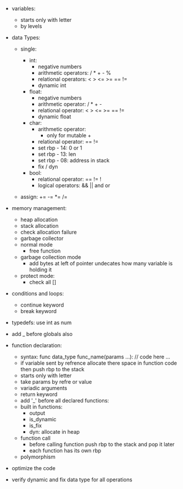 - variables:
    - starts only with letter
    - by levels

- data Types:

    - single:
        - int:
            - negative numbers
            - arithmetic operators: / * + - %
            - relational operators: < > <= >= == !=
            - dynamic int
        - float:
            - negative numbers
            - arithmetic operator: / * + -
            - relational operator: < > <= >= == != 
            - dynamic float
        - char:
            - arithmetic operator: 
                - only for mutable + 
            - relational operator: == !=
            - set rbp - 14: 0 or 1
            - set rbp - 13: len
            - set rbp - 08: address in stack
            - fix / dyn
        - bool:
            - relational operator: == != !
            - logical operators: && || and or

    - assign: += -= *= /=

- memory management:
    - heap allocation
    - stack allocation
    - check allocation failure
    - garbage collector
    - normal mode
        - free function
    - garbage collection mode
        - add bytes at left of pointer undecates how many variable is holding it
    - protect mode:
        - check all []

- conditions and loops:
    - continue keyword
    - break keyword

- typedefs: use int as num
- add _ before globals also

- function declaration:
    - syntax:
        func data_type func_name(params ...):
            // code here ...
    - if variable sent by refrence allocate there space in function code then push rbp to the stack
    - starts only with letter
    - take params by refre or value
    - variadic arguments
    - return keyword
    - add '_' before all declared functions:
    - built in functions:
        + output
        - is_dynamic
        - is_fix
        - dyn: allocate in heap
    - function call
        - before calling function push rbp to the stack and pop it later
        - each function has its own rbp
    - polymorphism

- optimize the code
- verify dynamic and fix data type for all operations
